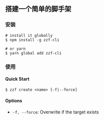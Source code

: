 ## 搭建一个简单的脚手架

### 安装

```shell
# install it globally
$ npm install -g zzf-cli

# or yarn
$ yarn global add zzf-cli
```

### 使用 

#### Quick Start 

```shell
$ zzf create <name> [-f|--force]
```

#### Options

- `-f, --force`: Overwrite if the target exists

